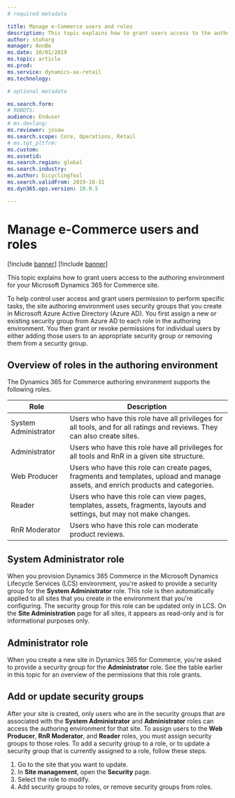 ```yaml
---
# required metadata

title: Manage e-Commerce users and roles
description: This topic explains how to grant users access to the authoring environment for your Microsoft Dynamics 365 for Commerce site.
author: stuharg
manager: AnnBe
ms.date: 10/01/2019
ms.topic: article
ms.prod: 
ms.service: dynamics-ax-retail
ms.technology: 

# optional metadata

ms.search.form: 
# ROBOTS: 
audience: Enduser
# ms.devlang: 
ms.reviewer: josaw
ms.search.scope: Core, Operations, Retail
# ms.tgt_pltfrm: 
ms.custom: 
ms.assetid: 
ms.search.region: global
ms.search.industry:
ms.author: bicyclingfool
ms.search.validFrom: 2019-10-31
ms.dyn365.ops.version: 10.0.5

---
```


# Manage e-Commerce users and roles

[!include [banner](../includes/preview-banner.md)]
[!include [banner](../includes/banner.md)]

This topic explains how to grant users access to the authoring environment for your Microsoft Dynamics 365 for Commerce site.

To help control user access and grant users permission to perform specific tasks, the site authoring environment uses security groups that you create in Microsoft Azure Active Directory (Azure AD). You first assign a new or existing security group from Azure AD to each role in the authoring environment. You then grant or revoke permissions for individual users by either adding those users to an appropriate security group or removing them from a security group.

## Overview of roles in the authoring environment

The Dynamics 365 for Commerce authoring environment supports the following roles.

| Role                 | Description |
|----------------------|-------------|
| System Administrator | Users who have this role have all privileges for all tools, and for all ratings and reviews. They can also create sites. |
| Administrator   | Users who have this role have all privileges for all tools and RnR in a given site structure. |
| Web Producer         | Users who have this role can create pages, fragments and templates, upload and manage assets, and enrich products and categories. |
| Reader               | Users who have this role can view pages, templates, assets, fragments, layouts and settings, but may not make changes. |
| RnR Moderator        | Users who have this role can moderate product reviews. |

## System Administrator role

When you provision Dynamics 365 Commerce in the Microsoft Dynamics Lifecycle Services (LCS) environment, you're asked to provide a security group for the **System Administrator** role. This role is then automatically applied to all sites that you create in the environment that you're configuring. The security group for this role can be updated only in LCS. On the **Site Administration** page for all sites, it appears as read-only and is for informational purposes only.

## Administrator role

When you create a new site in Dynamics 365 for Commerce, you're asked to provide a security group for the **Administrator** role. See the table earlier in this topic for an overview of the permissions that this role grants.

## Add or update security groups

After your site is created, only users who are in the security groups that are associated with the **System Administrator** and **Administrator** roles can access the authoring environment for that site. To assign users to the **Web Producer**, **RnR Moderator**, and **Reader** roles, you must assign security groups to those roles. To add a security group to a role, or to update a security group that is currently assigned to a role, follow these steps.

1. Go to the site that you want to update.
2. In **Site management**, open the **Security** page.
3. Select the role to modify.
4. Add security groups to roles, or remove security groups from roles.
